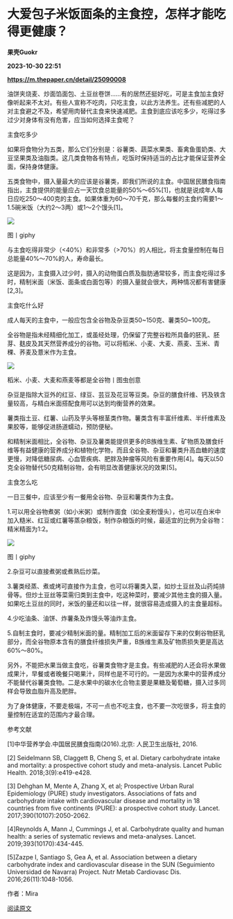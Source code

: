 # 大爱包子米饭面条的主食控，怎样才能吃得更健康？
**果壳Guokr**

**2023-10-30 22:51**

**https://m.thepaper.cn/detail/25090008**

油饼夹烧麦、炒面馅面包、土豆丝卷饼……有的居然还挺好吃，可是主食加主食好像听起来不太对。有些人宣称不吃肉，只吃主食，以此方法养生。还有些减肥的人对主食避之不及，希望用肉替代主食来快速减肥。主食到底应该吃多少，吃得过多过少对身体有没有危害，应当如何选择主食呢？

主食吃多少

如果将食物分为五类，那么它们分别是：谷薯类、蔬菜水果类、畜禽鱼蛋奶类、大豆坚果类及油脂类。这几类食物各有特点，吃饭时保持适当的占比才能保证营养全面，保持身体健康。

五类食物中，摄入量最大的应该是谷薯类，即我们所说的主食。中国居民膳食指南指出，主食提供的能量应占一天饮食总能量的50%～65%\[1\]，也就是说成年人每日应吃250～400克的主食。如果体重为60～70千克，那么每餐的主食约需要1～1.5碗米饭（大约2～3两）或1～2个馒头\[1\]。

![](https://imagepphcloud.thepaper.cn/pph/image/275/937/589.gif)

图丨giphy

与主食吃得非常少（<40%）和非常多（>70%）的人相比，将主食量控制在每日总能量40%～70%的人，寿命最长。

这是因为，主食摄入过少时，摄入的动物蛋白质及脂肪通常较多，而主食吃得过多时，精制米面（米饭、面条或白面包等）的摄入量就会很大，两种情况都有害健康\[2,3\]。

主食吃什么好

成人每天的主食中，一般应包含全谷物及杂豆类50~150克、薯类50~100克。

全谷物是指未经精细化加工，或虽经处理，仍保留了完整谷粒所具备的胚乳、胚芽、麸皮及其天然营养成分的谷物。可以将稻米、小麦、大麦、燕麦、玉米、青稞、荞麦及薏米作为主食。

![](https://imagepphcloud.thepaper.cn/pph/image/275/937/592.jpg)

稻米、小麦、大麦和燕麦等都是全谷物丨图虫创意

杂豆是指除大豆外的红豆、绿豆、芸豆及花豆等豆类。杂豆的膳食纤维、钙及铁含量较高，与精白米面搭配食用可以达到均衡营养的效果。

薯类指土豆、红薯、山药及芋头等根茎类作物。薯类含有丰富纤维素、半纤维素及果胶等，能够促进肠道蠕动，预防便秘。

和精制米面相比，全谷物、杂豆及薯类能提供更多的B族维生素、矿物质及膳食纤维等有益健康的营养成分和植物化学物，而且全谷物、杂豆和薯类升高血糖的速度更慢，对降低糖尿病、心血管疾病、肥胖及肿瘤等风险有重要作用\[4\]。每天以50克全谷物替代50克精制谷物，会有明显改善健康状况的效果\[5\]。

主食怎么吃

一日三餐中，应该至少有一餐用全谷物、杂豆和薯类作为主食。

1.可以用全谷物煮粥（如小米粥）或制作面食（如全麦粉馒头），也可以在白米中加入糙米、红豆或红薯等蒸杂粮饭，制作杂粮饭的时候，最适宜的比例为全谷物：精米精面为1:2。

![](https://imagepphcloud.thepaper.cn/pph/image/275/937/594.jpg)

图丨giphy

2.杂豆可以直接煮粥或煮熟后炒菜。

3.薯类经蒸、煮或烤可直接作为主食，也可以将薯类入菜，如炒土豆丝及山药炖排骨等。但炒土豆丝等菜需归类到主食中，吃这种菜时，要减少其他主食的摄入量。如果吃土豆丝的同时，米饭的量还和以往一样，就很容易造成摄入的主食量超标。

4.少吃油条、油饼、炸薯条及炸馒头等油炸主食。

5.自制主食时，要减少精制米面的量。精制加工后的米面留存下来的仅剩谷物胚乳部分，而全谷物原本含有的膳食纤维损失严重，B族维生素及矿物质损失更是高达60%～80%。

另外，不能把水果当做主食吃，谷薯类食物才是主食。有些减肥的人还会将水果做成果汁，早餐或者晚餐只喝果汁，同样也是不可行的。一是因为水果中的营养成分不能替代谷薯类食物。二是水果中的碳水化合物主要是果糖及葡萄糖，摄入过多同样会导致血脂升高及肥胖。

为了身体健康，不要走极端，不可一点也不吃主食，也不要一次吃很多，将主食的量控制在适宜的范围内才最合理。

参考文献

\[1\]中华营养学会.中国居民膳食指南(2016).北京: 人民卫生出版社, 2016.

\[2\] Seidelmann SB, Claggett B, Cheng S, et al. Dietary carbohydrate intake and mortality: a prospective cohort study and meta-analysis. Lancet Public Health. 2018;3(9):e419-e428.

\[3\] Dehghan M, Mente A, Zhang X, et al; Prospective Urban Rural Epidemiology (PURE) study investigators. Associations of fats and carbohydrate intake with cardiovascular disease and mortality in 18 countries from five continents (PURE): a prospective cohort study. Lancet. 2017;390(10107):2050-2062.

\[4\]Reynolds A, Mann J, Cummings J, et al. Carbohydrate quality and human health: a series of systematic reviews and meta-analyses. Lancet. 2019;393(10170):434-445.

\[5\]Zazpe I, Santiago S, Gea A, et al. Association between a dietary carbohydrate index and cardiovascular disease in the SUN (Seguimiento Universidad de Navarra) Project. Nutr Metab Cardiovasc Dis. 2016;26(11):1048-1056.

作者：Mira

[阅读原文](http://mp.weixin.qq.com/s?__biz=MTg1MjI3MzY2MQ==&mid=2652207555&idx=2&sn=927fb894f70c6d7032295f3cd66dd0e5)